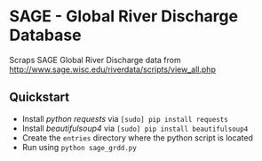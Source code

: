 SAGE - Global River Discharge Database
=======

Scraps SAGE Global River Discharge data from http://www.sage.wisc.edu/riverdata/scripts/view_all.php

## Quickstart
- Install *python requests* via `[sudo] pip install requests`
- Install *beautifulsoup4* via `[sudo] pip install beautifulsoup4`
- Create the `entries` directory where the python script is located
- Run using `python sage_grdd.py`

